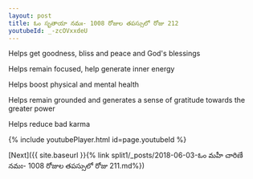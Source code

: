 ```yaml
---
layout: post
title: ఓం సృతాయా నమః- 1008 రోజుల తపస్సులో రోజు 212
youtubeId: _-zcOVxxdeU
---
```

 
 
Helps get goodness, bliss and peace and God's blessings
 
Helps remain focused, help generate inner energy 
 
Helps boost physical and mental health 
 
Helps remain grounded and generates a sense of gratitude towards the greater power 
 
Helps reduce bad karma
 
 
 
 


{% include youtubePlayer.html id=page.youtubeId %}
 
[Next]({{ site.baseurl }}{% link  split1/_posts/2018-06-03-ఓం మహీ చారిణే నమః- 1008 రోజుల తపస్సులో రోజు 211.md%})
 
